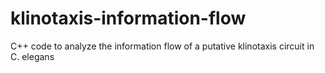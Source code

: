 # klinotaxis-information-flow
C++ code to analyze the information flow of a putative klinotaxis circuit in C. elegans
